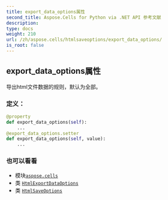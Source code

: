 ```yaml
---
title: export_data_options属性
second_title: Aspose.Cells for Python via .NET API 参考文献
description:
type: docs
weight: 210
url: /zh/aspose.cells/htmlsaveoptions/export_data_options/
is_root: false
---
```

## export_data_options属性

导出html文件数据的规则，默认为全部。
### 定义：
```python
@property
def export_data_options(self):
    ...
@export_data_options.setter
def export_data_options(self, value):
    ...
```

### 也可以看看
* 模块[`aspose.cells`](../../)
* 类 [`HtmlExportDataOptions`](/cells/python-net/zh/aspose.cells/htmlexportdataoptions)
* 类 [`HtmlSaveOptions`](/cells/python-net/zh/aspose.cells/htmlsaveoptions)

